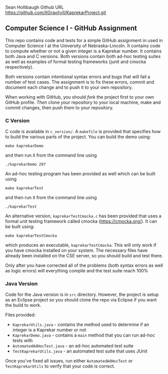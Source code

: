 
Sean Hollibaugh Github URL
https://github.com/IIGravityII/KaprekarProject.git













## Computer Science I - GitHub Assignment

This repo contains code and tests for a simple GitHub assignment in used in Computer Science I at the University of Nebraska-Lincoln.  It contains code to compute whether or not a given integer is a Kaprekar number.  It contains both Java and C versions.  Both versions contain both ad-hoc testing suites as well as examples of formal testing frameworks (junit and cmocka respectively).

Both versions contain intentional syntax errors and bugs that will fail a number of test cases.  The assignment is to fix these errors, commit and document each change and to push it to your own repository.

When working with GitHub, you should *fork* the project first to your own GitHub profile.  *Then* clone *your* repository to your local machine, make and commit changes, then push them to your repository.


### C Version

C code is available in `c_version/`.  A `makefile` is provided that specifies how to build the various parts of the project.  You can build the demo using:

`make kaprekarDemo`

and then run it from the command line using

`./kaprekarDemo 297`

An ad-hoc testing program has been provided as well which can be built using

`make kaprekarTest`

and then run it from the command line using

`./kaprekarTest`

An alternative version, `kaprekarTestCmocka.c` has been provided that uses a formal unit testing framework called cmocka (https://cmocka.org/).  It can be built using:

`make kaprekarTestCmocka`

which produces an executable, `kaprekarTestCmocka`.  This will only work if you have cmocka installed on your system.  The necessary files have already been installed on the CSE server, so you should build and test there.

Only after you have corrected all of the problems (both syntax errors as well as logic errors) will everything compile and the test suite reach 100%

### Java Version

Code for the Java version is in `src` directory.  However, the project is setup as an Eclipse project so you should clone the repo via Eclipse if you want the build to work.

Files provided:
  * `KaprekarUtils.java` - contains the method used to determine if an integer is a Kaprekar number or not
  * `KaprekarDemo.java` - contains a `main` method that you can run ad-hoc tests with
  * `AutomatedAdHocTest.java` - an ad-hoc automated test suite
  * `TestKaprekarUtils.java` - an automated test suite that uses JUnit

Once you've fixed all issues, run either `AutomatedAdHocTest` or `TestKaprekarUtils` to verify that your code is correct.
